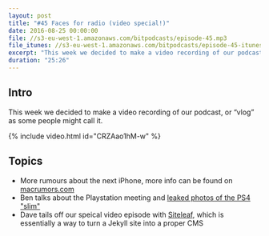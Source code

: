 ```yaml
---
layout: post
title: "#45 Faces for radio (video special!)"
date: 2016-08-25 00:00:00
file: //s3-eu-west-1.amazonaws.com/bitpodcasts/episode-45.mp3
file_itunes: //s3-eu-west-1.amazonaws.com/bitpodcasts/episode-45-itunes.m4a
excerpt: "This week we decided to make a video recording of our podcast, or “vlog” as some people might call it"
duration: "25:26"
---
```


## Intro

This week we decided to make a video recording of our podcast, or “vlog” as some people might call it.

{% include video.html id="CRZAao1hM-w" %}

## Topics

- More rumours about the next iPhone, more info can be found on [macrumors.com](http://www.macrumors.com/2016/08/15/new-mockup-space-black-iphone-7-plus/)
- Ben talks about the Playstation meeting and [leaked photos of the PS4 "slim"](http://wccftech.com/sony-reveal-consoles-playstation-meeting-playstation-4-slim-pictures-surface-online/)
- Dave tails off our speical video episode with [Siteleaf](http://www.siteleaf.com/), which is essentially a way to turn a Jekyll site into a proper CMS
